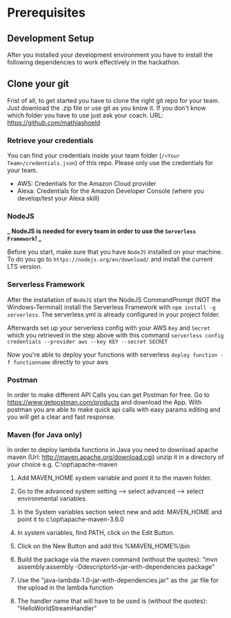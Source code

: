 # Prerequisites


## Development Setup

After you installed your development environment you have to install the following dependencies to work effectively in the hackathon.

## Clone your git

Frist of all, to get started you have to clone the right git repo for your team. Just download the .zip file or use git as you know it. If you don't know which folder you have to use just ask your coach.
URL: https://github.com/mathiashoeld

### Retrieve your credentials

You can find your credentials inside your team folder (`/<Your Team>/credentials.json`) of this repo. Please only use the credentials for your team.

- AWS: Credentials for the Amazon Cloud provider
- Alexa: Credentials for the Amazon Developer Console (where you develop/test your Alexa skill)

### NodeJS

**_ NodeJS is needed for every team in order to use the `Serverless Framework`! _**

Before you start, make sure that you have `NodeJS` installed on your machine. To do you go to `https://nodejs.org/en/download/` and install the current LTS version.

### Serverless Framework

After the installation of `NodeJS` start the NodeJS CommandPrompt (NOT the Windows-Terminal) install the Serverless Framework with `npm install -g serverless`. The serverless.yml is already configured in your project folder.

Afterwards set up your serverless config with your AWS `Key` and `Secret` which you retrieved in the step above with this command `serverless config credentials --provider aws --key KEY --secret SECRET`

Now you're able to deploy your functions with serverless `deploy function -f functionname` directly to your aws

### Postman

In order to make different API Calls you can get Postman for free. Go to https://www.getpostman.com/products and download the App. With postman you are able to make quick api calls with easy params editing and you will get a clear and fast response.


### Maven (for Java only)
In order to deploy lambda functions in Java you need to download apache maven (Url: http://maven.apache.org/download.cgi) unzip it in a directory of your choice e.g. C:\opt\apache-maven
1. Add MAVEN_HOME system variable and point it to the maven folder.
2. Go to the advanced system setting --> select advanced --> select environmental variables.
3. In the System variables section select new and add: MAVEN_HOME and point it to c:\opt\apache-maven-3.6.0
4. In system variables, find PATH, click on the Edit Button.
5. Click on the New Button and add this %MAVEN_HOME%\bin

1. Build the package via the maven command (without the quotes): "mvn assembly:assembly -DdescriptorId=jar-with-dependencies package" 
2. Use the "java-lambda-1.0-jar-with-dependencies.jar" as the .jar file for the upload in the lambda function
3. The handler name that will have to be used is (without the quotes): "HelloWorldStreamHandler" 